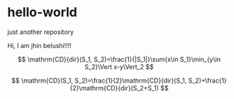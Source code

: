 # hello-world
just another repository

Hi, I am jhin belushi!!!!

$$ \mathrm{CD}{dir}(S_1, S_2)=\frac{1}{|S_1|}\sum{x\in S_1}\min_{y\in S_2}\Vert x-y\Vert_2 $$

$$ \mathrm{CD}(S_1, S_2)=\frac{1}{2}\mathrm{CD}{dir}(S_1, S_2)+\frac{1}{2}\mathrm{CD}{dir}(S_2+S_1) $$

